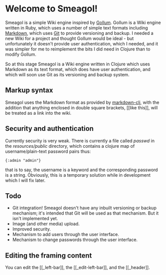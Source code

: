 # Welcome to Smeagol!

Smeagol is a simple Wiki engine inspired by [Gollum](https://github.com/gollum/gollum/wiki). Gollum is a Wiki engine written in Ruby, which uses a number of simple text formats including [Markdown](http://daringfireball.net/projects/markdown/), which uses [Git](http://git-scm.com/) to provide versioning and backup. I needed a new Wiki for a project and thought Gollum would be ideal - but unfortunately it doesn't provide user authentication, which I needed, and it was simpler for me to reimplement the bits I did need in Clojure than to modify Gollum.

So at this stage Smeagol is a Wiki engine written in Clojure which uses Markdown as its text format, which does have user authentication, and which will soon use Git as its versioning and backup system.

## Markup syntax

Smeagol uses the Markdown format as provided by [markdown-clj](https://github.com/yogthos/markdown-clj), with the addition that anything enclosed in double square brackets, \[\[like this\]\], will be treated as a link into the wiki.

## Security and authentication

Currently security is very weak. There is currently a file called *passwd* in the *resources/public* directory, which contains a clojure map of username/plain-text password pairs thus:

    {:admin "admin"}

that is to say, the username is a keyword and the corresponding password is a string. Obviously, this is a temporary solution while in development which I will fix later.

## Todo

* Git integration! Smeagol doesn't have any inbuilt versioning or backup mechanism; it's intended that Git will be used as that mechanism. But it isn't implemented yet.
* Image (and other media) upload.
* Improved security.
* Mechanism to add users through the user interface.
* Mechanism to change passwords through the user interface.

## Editing the framing content

You can edit the [[\_left-bar]], the [[\_edit-left-bar]], and the [[\_header]].
